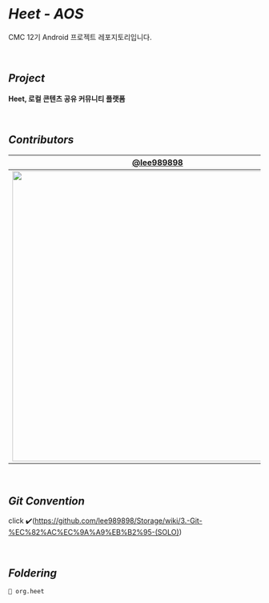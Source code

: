 # *Heet - AOS*

CMC 12기 Android 프로젝트 레포지토리입니다.

<br>

## *****Project*****

**Heet, 로컬 콘텐츠 공유 커뮤니티 플랫폼**

<br>

## *****Contributors*****

| [@lee989898](https://github.com/lee989898) |
| :---: |
|<img width="580" src="https://user-images.githubusercontent.com/48701368/178742530-2e473a27-e49a-44fb-876c-b88ceeb70162.png"/>|

<br>

## *****Git Convention*****

click ✔️(https://github.com/lee989898/Storage/wiki/3.-Git-%EC%82%AC%EC%9A%A9%EB%B2%95-(SOLO))

<br>

## *****Foldering*****

```
📂 org.heet
```
